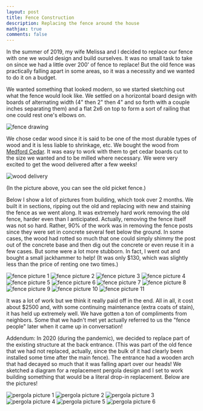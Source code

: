 ```yaml
---
layout: post
title: Fence Construction
description: Replacing the fence around the house
mathjax: true
comments: false
---
```


In the summer of 2019, my wife Melissa and I decided to replace our fence with one we would design and build ourselves. It was no small task to take on since we had a little over 200' of fence to replace! But the old fence was practically falling apart in some areas, so it was a necessity and we wanted to do it on a budget.

We wanted something that looked modern, so we started sketching out what the fence would look like. We settled on a horizontal board design with boards of alternating width (4" then 2" then 4" and so forth with a couple inches separating them) and a flat 2x6 on top to form a sort of railing that one could rest one's elbows on.

![fence drawing](/assets/fence/drawing.jpg)

We chose cedar wood since it is said to be one of the most durable types of wood and it is less liable to shrinkage, etc. We bought the wood from [Medford Cedar](https://medfordcedar.com/). It was easy to work with them to get cedar boards cut to the size we wanted and to be milled where necessary. We were very excited to get the wood delivered after a few weeks!

![wood delivery](/assets/fence/wood_delivery.jpg)

(In the picture above, you can see the old picket fence.)

Below I show a lot of pictures from building, which took over 2 months. We built it in sections, ripping out the old and replacing with new and staining the fence as we went along. It was extremely hard work removing the old fence, harder even than I anticipated. Actually, removing the fence itself was not so hard. Rather, 90% of the work was in removing the fence posts since they were set in concrete several feet below the ground. In some cases, the wood had rotted so much that one could simply shimmy the post out of the concrete base and then dig out the concrete or even reuse it in a few cases. But some were a lot more stubborn. In fact, I went out and bought a small jackhammer to help! (It was only $130, which was slightly less than the price of renting one two times.)

![fence picture 1](/assets/fence/fence1.jpg)
![fence picture 2](/assets/fence/fence2.jpg)
![fence picture 3](/assets/fence/fence3.jpg)
![fence picture 4](/assets/fence/fence4.jpg)
![fence picture 5](/assets/fence/fence5.jpg)
![fence picture 6](/assets/fence/fence6.jpg)
![fence picture 7](/assets/fence/fence7.jpg)
![fence picture 8](/assets/fence/fence8.jpg)
![fence picture 9](/assets/fence/fence9.jpg)
![fence picture 10](/assets/fence/fence10.jpg)
![fence picture 11](/assets/fence/fence11.jpg)

It was a lot of work but we think it really paid off in the end. All in all, it cost about $2500 and, with some continuing maintenance (extra coats of stain), it has held up extremely well. We have gotten a ton of compliments from neighbors. Some that we hadn't met yet actually referred to us the "fence people" later when it came up in conversation!

Addendum: In 2020 (during the pandemic), we decided to replace part of the existing structure at the back entrance. (This was part of the old fence that we had not replaced, actually, since the bulk of it had clearly been installed some time after the main fence). The entrance had a wooden arch that had decayed so much that it was falling apart over our heads! We sketched a diagram for a replacement pergola design and I set to work building something that would be a literal drop-in replacement. Below are the pictures!

![pergola picture 1](/assets/fence/pergola1.jpg)
![pergola picture 2](/assets/fence/pergola2.jpg)
![pergola picture 3](/assets/fence/pergola3.jpg)
![pergola picture 4](/assets/fence/pergola4.jpg)
![pergola picture 5](/assets/fence/pergola5.jpg)
![pergola picture 6](/assets/fence/pergola6.jpg)
